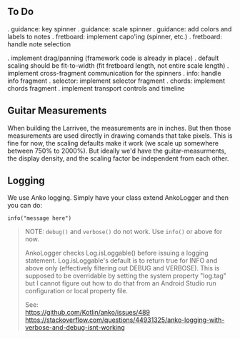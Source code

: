 To Do
-----
. guidance: key spinner
. guidance: scale spinner
. guidance: add colors and labels to notes
. fretboard: implement capo'ing (spinner, etc.)
. fretboard: handle note selection

. implement drag/panning (framework code is already in place)
. default scaling should be fit-to-width (fit fretboard length, not entire scale length)
. implement cross-fragment communication for the spinners
. info: handle info fragment
. selector: implement selector fragment
. chords: implement chords fragment
. implement transport controls and timeline


Guitar Measurements
-------------------
When building the Larrivee, the measurements are in inches.  But then those measurements are used
directly in drawing comands that take pixels.  This is fine for now, the scaling defaults make
it work (we scale up somewhere between 750% to 2000%).  But ideally we'd have the guitar-measurments,
the display density, and the scaling factor be independent from each other.  

Logging
-------
We use Anko logging.  Simply have your class extend AnkoLogger and then you can do:

```
info("message here")
```

> NOTE: `debug()` and `verbose()` do not work. Use `info()` or above for now.
>
> AnkoLogger checks Log.isLoggable() before issuing a logging statement.  Log.isLoggable's default
> is to return true for INFO and above only (effectively filtering out DEBUG and VERBOSE).  This is
> supposed to be overridable by setting the system property "log.tag" but I cannot figure out how to
> do that from an Android Studio run configuration or local property file.
>
> See:  
>   https://github.com/Kotlin/anko/issues/489  
>   https://stackoverflow.com/questions/44931325/anko-logging-with-verbose-and-debug-isnt-working
